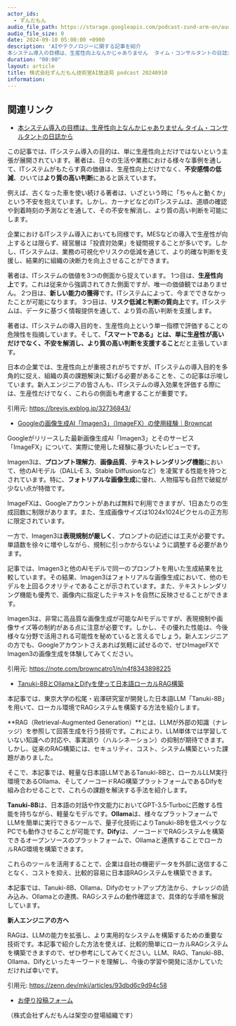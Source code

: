 ```yaml
---
actor_ids:
  - ずんだもん
audio_file_path: https://storage.googleapis.com/podcast-zund-arm-on/audio/株式会社ずんだもん技術室AI放送局_podcast_20240910.mp3
audio_file_size: 0
date: 2024-09-10 05:00:00 +0900
description: 'AIやテクノロジーに関する記事を紹介  
本システム導入の目標は、生産性向上なんかじゃありません  タイム・コンサルタントの日誌から、Googleの画像生成AI「Imagen3」（ImageFX）の使用経験｜Browncat、Tanuki-8BとOllamaとDifyを使って日本語ローカルRAG構築'
duration: "00:00"
layout: article
title: 株式会社ずんだもん技術室AI放送局 podcast 20240910
information: 
---
```


## 関連リンク


- [本システム導入の目標は、生産性向上なんかじゃありません  タイム・コンサルタントの日誌から](https://brevis.exblog.jp/32736843/)  


この記事では、ITシステム導入の目的は、単に生産性向上だけではないという主張が展開されています。著者は、日々の生活や業務における様々な事例を通して、ITシステムがもたらす真の価値は、生産性向上だけでなく、**不安感情の低減**、ひいては**より質の高い判断**にあると訴えています。

例えば、古くなった車を使い続ける著者は、いざという時に「ちゃんと動くか」という不安を抱えています。しかし、カーナビなどのITシステムは、道順の確認や到着時刻の予測などを通して、その不安を解消し、より質の高い判断を可能にします。

企業におけるITシステム導入においても同様です。MESなどの導入で生産性が向上するとは限らず、経営層は「投資対効果」を疑問視することが多いです。しかし、ITシステムは、業務の可視化やリスクの低減を通じて、より的確な判断を支援し、結果的に組織の決断力を向上させることができます。

著者は、ITシステムの価値を3つの側面から捉えています。
1つ目は、**生産性向上**です。これは従来から強調されてきた側面ですが、唯一の価値観ではありません。
2つ目は、**新しい能力の獲得**です。ITシステムによって、今までできなかったことが可能になります。
3つ目は、**リスク低減と判断の質向上**です。ITシステムは、データに基づく情報提供を通して、より質の高い判断を支援します。

著者は、ITシステムの導入目的を、生産性向上という単一指標で評価することの危険性を指摘しています。そして、**「スマートである」とは、単に生産性が高いだけでなく、不安を解消し、より質の高い判断を支援すること**だと主張しています。

日本の企業では、生産性向上が重視されがちですが、ITシステムの導入目的を多角的に捉え、組織の真の課題解決に繋げる必要があることを、この記事は示唆しています。新人エンジニアの皆さんも、ITシステムの導入効果を評価する際には、生産性だけでなく、これらの側面も考慮することが重要です。 


引用元: https://brevis.exblog.jp/32736843/


- [Googleの画像生成AI「Imagen3」（ImageFX）の使用経験｜Browncat](https://note.com/browncatro1/n/n4f8343898225)  


Googleがリリースした最新画像生成AI「Imagen3」とそのサービス「ImageFX」について、実際に使用した経験に基づいたレビューです。

Imagen3は、**プロンプト理解力**、**画像品質**、**テキストレンダリング機能**において、他のAIモデル（DALL-E 3、Stable Diffusionなど）を凌駕する性能を持つとされています。特に、**フォトリアルな画像生成**に優れ、人物描写も自然で破綻が少ない点が特徴です。

ImageFXは、Googleアカウントがあれば無料で利用できますが、1日あたりの生成回数に制限があります。また、生成画像サイズは1024x1024ピクセルの正方形に限定されています。

一方で、Imagen3は**表現規制が厳しく**、プロンプトの記述には工夫が必要です。単語数を徐々に増やしながら、規制に引っかからないように調整する必要があります。

記事では、Imagen3と他のAIモデルで同一のプロンプトを用いた生成結果を比較しています。その結果、Imagen3はフォトリアルな画像生成において、他のモデルを上回るクオリティであることが示されています。また、テキストレンダリング機能も優秀で、画像内に指定したテキストを自然に反映させることができます。

Imagen3は、非常に高品質な画像生成が可能なAIモデルですが、表現規制や画像サイズ等の制約がある点に注意が必要です。しかし、その優れた性能は、今後様々な分野で活用される可能性を秘めていると言えるでしょう。新人エンジニアの方でも、Googleアカウントさえあれば気軽に試せるので、ぜひImageFXでImagen3の画像生成を体験してみてください。 


引用元: https://note.com/browncatro1/n/n4f8343898225


- [Tanuki-8BとOllamaとDifyを使って日本語ローカルRAG構築](https://zenn.dev/mkj/articles/93dbd6c9d94c58)  


本記事では、東京大学の松尾・岩澤研究室が開発した日本語LLM「Tanuki-8B」を用いて、ローカル環境でRAGシステムを構築する方法を紹介します。

**RAG（Retrieval-Augmented Generation）**とは、LLMが外部の知識（ナレッジ）を参照して回答生成を行う技術です。これにより、LLM単体では学習していない知識への対応や、事実誤り（ハルシネーション）の抑制が期待できます。しかし、従来のRAG構築には、セキュリティ、コスト、システム構築といった課題がありました。

そこで、本記事では、軽量な日本語LLMであるTanuki-8Bと、ローカルLLM実行環境であるOllama、そしてノーコードRAG構築プラットフォームであるDifyを組み合わせることで、これらの課題を解決する手法を紹介します。

**Tanuki-8B**は、日本語の対話や作文能力においてGPT-3.5-Turboに匹敵する性能を持ちながら、軽量なモデルです。**Ollama**は、様々なプラットフォームでLLMを簡単に実行できるツールで、量子化技術によりTanuki-8Bを低スペックなPCでも動作させることが可能です。**Dify**は、ノーコードでRAGシステムを構築できるオープンソースのプラットフォームで、Ollamaと連携することでローカルRAG環境を構築できます。

これらのツールを活用することで、企業は自社の機密データを外部に送信することなく、コストを抑え、比較的容易に日本語RAGシステムを構築できます。

本記事では、Tanuki-8B、Ollama、Difyのセットアップ方法から、ナレッジの読み込み、Ollamaとの連携、RAGシステムの動作確認まで、具体的な手順を解説しています。


**新人エンジニアの方へ**

RAGは、LLMの能力を拡張し、より実用的なシステムを構築するための重要な技術です。本記事で紹介した方法を使えば、比較的簡単にローカルRAGシステムを構築できますので、ぜひ参考にしてみてください。LLM、RAG、Tanuki-8B、Ollama、Difyといったキーワードを理解し、今後の学習や開発に活かしていただければ幸いです。 


引用元: https://zenn.dev/mkj/articles/93dbd6c9d94c58



- [お便り投稿フォーム](https://forms.gle/ffg4JTfqdiqK62qf9)

（株式会社ずんだもんは架空の登場組織です）
